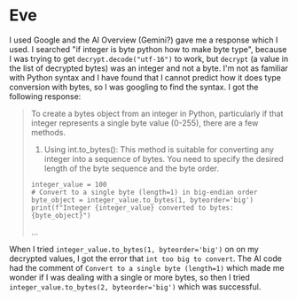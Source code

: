 # Eve

I used Google and the AI Overview (Gemini?) gave me a response which I used. I searched "if integer is byte python how to make byte type", because I was trying to get `decrypt.decode("utf-16")` to work, but `decrypt` (a value in the list of decrypted bytes) was an integer and not a byte. I'm not as familiar with Python syntax and I have found that I cannot predict how it does type conversion with bytes, so I was googling to find the syntax. I got the following response:

> To create a bytes object from an integer in Python, particularly if that integer represents a single byte value (0-255), there are a few methods.
> 
> 1. Using int.to_bytes():
> This method is suitable for converting any integer into a sequence of bytes. You need to specify the desired length of the byte sequence and the byte order.
>
> ```
> integer_value = 100
> # Convert to a single byte (length=1) in big-endian order
> byte_object = integer_value.to_bytes(1, byteorder='big')
> print(f"Integer {integer_value} converted to bytes: {byte_object}")
> ```
> ...

When I tried `integer_value.to_bytes(1, byteorder='big')` on on my decrypted values, I got the error that `int too big to convert`. The AI code had the comment of `Convert to a single byte (length=1)` which made me wonder if I was dealing with a single or more bytes, so then I tried `integer_value.to_bytes(2, byteorder='big')` which was successful. 